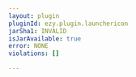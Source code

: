 ```yaml
---
layout: plugin
pluginId: ezy.plugin.launchericon
jarSha1: INVALID
isJarAvailable: true
error: NONE
violations: []

---
```

